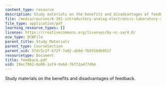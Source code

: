 ```yaml
---
content_type: resource
description: Study materials on the benefits and disadvantages of feedback.
file: /media/courses/6-101-introductory-analog-electronics-laboratory-spring-2007/19ec79620a061af49a6d76f72a477db4_feedback.pdf
file_type: application/pdf
learning_resource_types: []
license: https://creativecommons.org/licenses/by-nc-sa/4.0/
ocw_type: OCWFile
parent_title: Study Materials
parent_type: CourseSection
parent_uid: 57dc5c2f-b72f-7a02-ab9d-7b55504b951f
resourcetype: Document
title: feedback.pdf
uid: 19ec7962-0a06-1af4-9a6d-76f72a477db4
---
```

Study materials on the benefits and disadvantages of feedback.